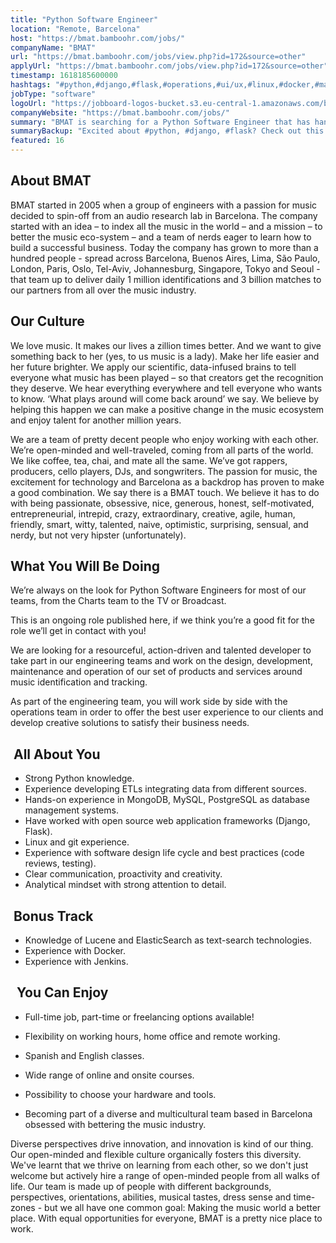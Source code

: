 ```yaml
---
title: "Python Software Engineer"
location: "Remote, Barcelona"
host: "https://bmat.bamboohr.com/jobs/"
companyName: "BMAT"
url: "https://bmat.bamboohr.com/jobs/view.php?id=172&source=other"
applyUrl: "https://bmat.bamboohr.com/jobs/view.php?id=172&source=other"
timestamp: 1618185600000
hashtags: "#python,#django,#flask,#operations,#ui/ux,#linux,#docker,#management,#git,#postgresql"
jobType: "software"
logoUrl: "https://jobboard-logos-bucket.s3.eu-central-1.amazonaws.com/bmat-licensing-slu"
companyWebsite: "https://bmat.bamboohr.com/jobs/"
summary: "BMAT is searching for a Python Software Engineer that has hands-on experience in MongoDB, MySQL, PostgreSQL as database management systems."
summaryBackup: "Excited about #python, #django, #flask? Check out this job post!"
featured: 16
---
```


## About BMAT 

BMAT started in 2005 when a group of engineers with a passion for music decided to spin-off from an audio research lab in Barcelona. The company started with an idea – to index all the music in the world – and a mission – to better the music eco-system – and a team of nerds eager to learn how to build a successful business. Today the company has grown to more than a hundred people - spread across Barcelona, Buenos Aires, Lima, São Paulo, London, Paris, Oslo, Tel-Aviv, Johannesburg, Singapore, Tokyo and Seoul - that team up to deliver daily 1 million identifications and 3 billion matches to our partners from all over the music industry.

## Our Culture 

We love music. It makes our lives a zillion times better. And we want to give something back to her (yes, to us music is a lady). Make her life easier and her future brighter. We apply our scientific, data-infused brains to tell everyone what music has been played – so that creators get the recognition they deserve. We hear everything everywhere and tell everyone who wants to know. ‘What plays around will come back around’ we say. We believe by helping this happen we can make a positive change in the music ecosystem and enjoy talent for another million years.

We are a team of pretty decent people who enjoy working with each other. We’re open-minded and well-traveled, coming from all parts of the world. We like coffee, tea, chai, and mate all the same. We’ve got rappers, producers, cello players, DJs, and songwriters. The passion for music, the excitement for technology and Barcelona as a backdrop has proven to make a good combination. We say there is a BMAT touch. We believe it has to do with being passionate, obsessive, nice, generous, honest, self-motivated, entrepreneurial, intrepid, crazy, extraordinary, creative, agile, human, friendly, smart, witty, talented, naive, optimistic, surprising, sensual, and nerdy, but not very hipster (unfortunately).

## What You Will Be Doing 

We’re always on the look for Python Software Engineers for most of our teams, from the Charts team to the TV or Broadcast. 

This is an ongoing role published here, if we think you’re a good fit for the role we’ll get in contact with you!

We are looking for a resourceful, action-driven and talented developer to take part in our engineering teams and work on the design, development, maintenance and operation of our set of products and services around music identification and tracking. 

As part of the engineering team, you will work side by side with the operations team in order to offer the best user experience to our clients and develop creative solutions to satisfy their business needs.

##  All About You

*   Strong Python knowledge.
*   Experience developing ETLs integrating data from different sources.
*   Hands-on experience in MongoDB, MySQL, PostgreSQL as database management systems.
*   Have worked with open source web application frameworks (Django, Flask).
*   Linux and git experience.
*   Experience with software design life cycle and best practices (code reviews, testing).
*   Clear communication, proactivity and creativity.
*   Analytical mindset with strong attention to detail.

##  Bonus Track

*   Knowledge of Lucene and ElasticSearch as text-search technologies.
*   Experience with Docker.
*   Experience with Jenkins. 

##   You Can Enjoy 

*   Full-time job, part-time or freelancing options available!  
    
*   Flexibility on working hours, home office and remote working.
*   Spanish and English classes.
*   Wide range of online and onsite courses.
*   Possibility to choose your hardware and tools.
*   Becoming part of a diverse and multicultural team based in Barcelona obsessed with bettering the music industry.

Diverse perspectives drive innovation, and innovation is kind of our thing. Our open-minded and flexible culture organically fosters this diversity. We've learnt that we thrive on learning from each other, so we don't just welcome but actively hire a range of open-minded people from all walks of life. Our team is made up of people with different backgrounds, perspectives, orientations, abilities, musical tastes, dress sense and time-zones - but we all have one common goal: Making the music world a better place. With equal opportunities for everyone, BMAT is a pretty nice place to work.

